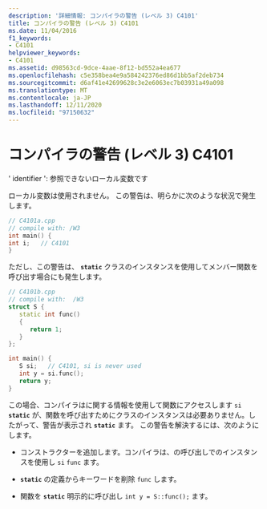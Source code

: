 ```yaml
---
description: '詳細情報: コンパイラの警告 (レベル 3) C4101'
title: コンパイラの警告 (レベル 3) C4101
ms.date: 11/04/2016
f1_keywords:
- C4101
helpviewer_keywords:
- C4101
ms.assetid: d98563cd-9dce-4aae-8f12-bd552a4ea677
ms.openlocfilehash: c5e358bea4e9a584242376ed86d1bb5af2deb734
ms.sourcegitcommit: d6af41e42699628c3e2e6063ec7b03931a49a098
ms.translationtype: MT
ms.contentlocale: ja-JP
ms.lasthandoff: 12/11/2020
ms.locfileid: "97150632"
---
```

# <a name="compiler-warning-level-3-c4101"></a>コンパイラの警告 (レベル 3) C4101

' identifier ': 参照できないローカル変数です

ローカル変数は使用されません。 この警告は、明らかに次のような状況で発生します。

```cpp
// C4101a.cpp
// compile with: /W3
int main() {
int i;   // C4101
}
```

ただし、この警告は、 **`static`** クラスのインスタンスを使用してメンバー関数を呼び出す場合にも発生します。

```cpp
// C4101b.cpp
// compile with:  /W3
struct S {
   static int func()
   {
      return 1;
   }
};

int main() {
   S si;   // C4101, si is never used
   int y = si.func();
   return y;
}
```

この場合、コンパイラはに関する情報を使用して関数にアクセスします `si` **`static`** が、関数を呼び出すためにクラスのインスタンスは必要ありません。したがって、警告が表示され **`static`** ます。 この警告を解決するには、次のようにします。

- コンストラクターを追加します。コンパイラは、の呼び出しでのインスタンスを使用し `si` `func` ます。

- **`static`** の定義からキーワードを削除 `func` します。

- 関数を **`static`** 明示的に呼び出し `int y = S::func();` ます。
